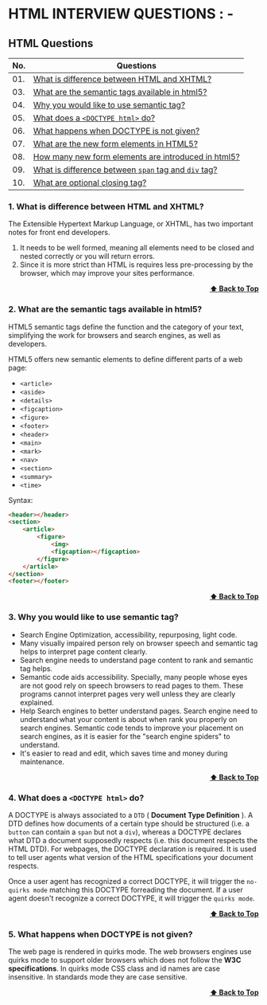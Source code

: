 
# HTML INTERVIEW QUESTIONS : -

## HTML Questions

| No. | Questions |
|----|------------------------------------|
|01. |[What is difference between HTML and XHTML?](#What-is-difference-between-html-and-xhtml)|
|03. |[What are the semantic tags available in html5?](#What-are-the-semantic-tags-available-in-html5)|
|04. |[Why you would like to use semantic tag?](#Why-you-would-like-to-use-semantic-tag)|
|05. |[What does a `<DOCTYPE html>` do?](#What-does-a-doctype-html-do)|
|06. |[What happens when DOCTYPE is not given?](#What-happens-when-doctype-is-not-given)|
|07. |[What are the new form elements in HTML5?](#what-are-the-new-form-elements-in-html5)|
|08. |[How many new form elements are introduced in html5?](#how-many-new-form-elements-are-introduced-in-html5)|
|09. |[What is difference between `span` tag and `div` tag?](#what-is-difference-between-span-tag-and-div-tag)|
|10. |[What are optional closing tag?](#what-are-optional-closing-tag)|


### 1. What is difference between HTML and XHTML?

The Extensible Hypertext Markup Language, or XHTML, has two important notes for front end developers.

1) It needs to be well formed, meaning all elements need to be closed and nested correctly or you will return errors.
2) Since it is more strict than HTML is requires less pre-processing by the browser, which may improve your sites performance.

<div align="right">
    <b><a href="#HTML-Questions">⬆ Back to Top</a></b>
</div>


### 2. What are the semantic tags available in html5?

HTML5 semantic tags define the function and the category of your text, simplifying the work for browsers and search engines, as well as developers.

HTML5 offers new semantic elements to define different parts of a web page:

* `<article>`
* `<aside>`
* `<details>`
* `<figcaption>`
* `<figure>`
* `<footer>`
* `<header>`
* `<main>`
* `<mark>`
* `<nav>`
* `<section>`
* `<summary>`
* `<time>`

Syntax:

```html
<header></header>
<section>
	<article>
		<figure>
			<img>
			<figcaption></figcaption>
		</figure>
	</article>
</section>
<footer></footer>
```

<div align="right">
    <b><a href="#HTML-Questions">⬆ Back to Top</a></b>
</div>


### 3. Why you would like to use semantic tag?

* Search Engine Optimization, accessibility, repurposing, light code. 
* Many visually impaired person rely on browser speech and semantic tag helps to interpret page content clearly.
* Search engine needs to understand page content to rank and semantic tag helps.
* Semantic code aids accessibility. Specially, many people whose eyes are not good rely on speech browsers to read pages to them. These programs cannot interpret pages very well unless they are clearly explained.
* Help Search engines to better understand pages. Search engine need to understand what your content is about when rank you properly on search engines. Semantic code tends to improve your placement on search engines, as it is easier for the "search engine spiders" to understand.
* It\'s easier to read and edit, which saves time and money during maintenance.

<div align="right">
    <b><a href="#HTML-Questions">⬆ Back to Top</a></b>
</div>


### 4. What does a `<DOCTYPE html>` do?

A DOCTYPE is always associated to a `DTD` ( **Document Type Definition** ). A DTD defines how documents of a certain type should be structured (i.e. a `button` can contain a `span` but not a `div`), whereas a DOCTYPE declares what DTD a document supposedly respects (i.e. this document respects the HTML DTD). For webpages, the DOCTYPE declaration is required. It is used to tell user agents what version of the HTML specifications your document respects. 

Once a user agent has recognized a correct DOCTYPE, it will trigger the `no-quirks mode` matching this DOCTYPE forreading the document. If a user agent doesn't recognize a correct DOCTYPE, it will trigger the `quirks mode`.

<div align="right">
    <b><a href="#HTML-Questions">⬆ Back to Top</a></b>
</div>


### 5. What happens when DOCTYPE is not given?

The web page is rendered in quirks mode. The web browsers engines use quirks mode to support older browsers which does not follow the **W3C specifications**. In quirks mode CSS class and id names are case insensitive. In standards mode they are case sensitive.

<div align="right">
    <b><a href="#HTML-Questions">⬆ Back to Top</a></b>
</div>


